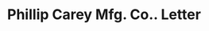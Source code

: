 ---
doi: 10.7916/D8863TJT
date_other: '1897'
date_other_textual: '1897'
form: correspondence
genre:
- Letters (correspondence)
name:
- Phillip Carey Mfg. Co.
object_in_context_url: https://biggert.cul.columbia.edu/items/view/ave_biggert_01269
subject_hierarchical_geographic:
- Cincinnati, Ohio, United States
subject_name:
- Phillip Carey Mfg. Co.
title: Phillip Carey Mfg. Co.. Letter
sort_title: Phillip Carey Mfg. Co.. Letter
call_number: ave_biggert_01269
coordinates:
- 39.1,-84.51666666666667
pid: ave_biggert_01269
identifiers: ave_biggert_01269
canvas_id: ldpd:396531
permalink: "/items/ave_biggert_01269/"
layout: iiif-image-page
---